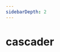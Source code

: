 ```yaml
---
sidebarDepth: 2
---
```

# cascader

<ClientOnly>
  <cascader-demo2></cascader-demo2>
  <cascader-demo></cascader-demo>
</ClientOnly>


